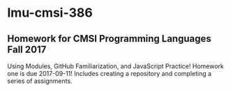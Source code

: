 # lmu-cmsi-386
## Homework for CMSI Programming Languages Fall 2017
Using Modules, GitHub Familiarization, and JavaScript Practice!
Homework one is due 2017-09-11!
Includes creating a repository and completing a series of assignments.
